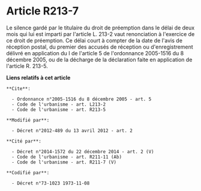 # Article R213-7

Le silence gardé par le titulaire du droit de préemption dans le délai de deux mois qui lui est imparti par l'article L.
213-2 vaut renonciation à l'exercice de ce droit de préemption. Ce délai court à compter de la date de l'avis de réception
postal, du premier des accusés de réception ou d'enregistrement délivré en application du I de l'article 5 de l'ordonnance
2005-1516 du 8 décembre 2005, ou de la décharge de la déclaration faite en application de l'article R. 213-5.

**Liens relatifs à cet article**

	**Cite**:

	  - Ordonnance n°2005-1516 du 8 décembre 2005 - art. 5
	  - Code de l'urbanisme - art. L213-2
	  - Code de l'urbanisme - art. R213-5

	**Modifié par**:

	  - Décret n°2012-489 du 13 avril 2012 - art. 2

	**Cité par**:

	  - Décret n°2014-1572 du 22 décembre 2014 - art. 2 (V)
	  - Code de l'urbanisme - art. R211-11 (Ab)
	  - Code de l'urbanisme - art. R211-7 (V)

	**Codifié par**:

	  - Décret n°73-1023 1973-11-08
